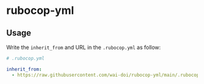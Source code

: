 # rubocop-yml

## Usage

Write the `inherit_from` and URL in the `.rubocop.yml` as follow:

```yaml
# .rubocop.yml

inherit_from:
  - https://raw.githubusercontent.com/wai-doi/rubocop-yml/main/.rubocop.yml
```
